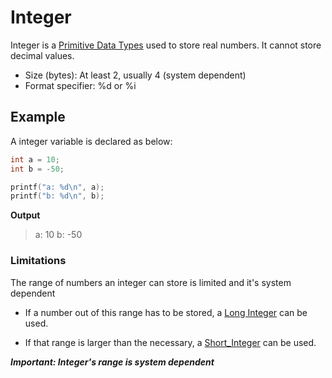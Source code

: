# Integer
Integer is a [Primitive Data Types](./CS50x_Primitive-Data-Types.md) used to store real numbers. It cannot store decimal values.

- Size (bytes):  At least 2, usually 4 (system dependent)
- Format specifier: %d or %i

## Example
A integer variable is declared as below:

```C
int a = 10;
int b = -50;

printf("a: %d\n", a);
printf("b: %d\n", b);
```

**Output**
> a: 10 
> b: -50

### Limitations
The range of numbers an integer can store is limited and it's system dependent

- If a number out of this range has to be stored, a [Long Integer](./CS50x_Long-Integer.md) can be used.

- If that range is larger than the necessary, a [Short_Integer](Short_Integer) can be used.

***Important: Integer's range is system dependent***

